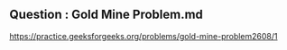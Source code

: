 ## Question : Gold Mine Problem.md <br>
https://practice.geeksforgeeks.org/problems/gold-mine-problem2608/1
